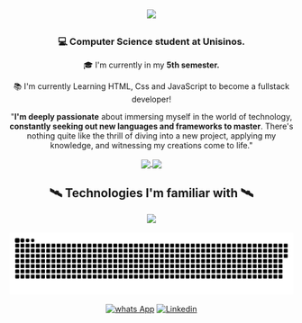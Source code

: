 <h1 align="center">
<img src="https://readme-typing-svg.demolab.com/?font=Righteous&size=35&center=true&Center=true&width=500&height=70&duration4000&lines=Hi+There!+🖐️;I'm+Benjamin+Vichel!🤓;"/>
  
</h1>

<h3 align="center"> 💻 Computer Science student at Unisinos. </h3>  
<div align="center">

  🎓 I'm currently in my **5th semester.**

📚 I'm currently Learning HTML, Css and JavaScript to become a fullstack developer!

"**I'm deeply passionate** about immersing myself in the world of technology, **constantly seeking out new languages and frameworks to master**. There's nothing quite like the thrill of diving into a new project, applying my knowledge, and witnessing my creations come to life."

<a href="https://github.com/anuraghazra/github-readme-stats">
  <img height=150 align="center" src="https://github-readme-stats-blond-seven-54.vercel.app/api?username=benjaminvichel&show_icons=true&include_all_commits=true&count_private=true" />
</a>
<a href="https://github.com/anuraghazra/convoychat">
  <img height=150 align="center" src="https://github-readme-stats-blond-seven-54.vercel.app/api/top-langs?username=benjaminvichel&layout=compact&langs_count=8&card_width=200&include_all_commits=true&count_private=true" />
</a>

<h2 align="center"> 🛰️ Technologies I'm familiar with 🛰️</h2>
<div align="center">
<a href="https://skillicons.dev">
  <img src="https://skillicons.dev/icons?i=c,cpp,cs,mysql,git,github,html,css,java,js"/>
</a>
  
<div align = "center">
  
![Snake animation](https://github.com/deividmarreiro/deividmarreiro/blob/output/github-contribution-grid-snake.svg)
  
</div>

[![whats App](https://img.shields.io/badge/WhatsApp-25D366?style=for-the-badge&logo=whatsapp&logoColor=white)](https://w.app/10409044911) [![Linkedin](https://img.shields.io/badge/LinkedIn-0077B5?style=for-the-badge&logo=linkedin&logoColor=white)](www.linkedin.com/in/benjaminvichel)
